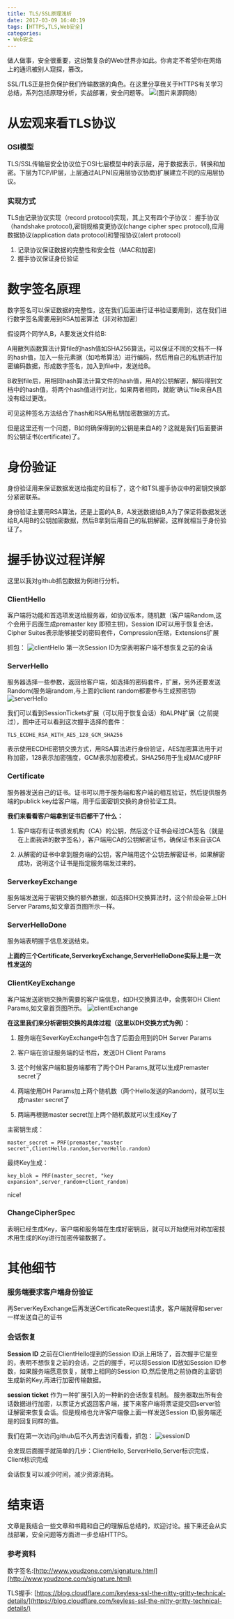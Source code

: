 ```yaml
---
title: TLS/SSL原理浅析
date: 2017-03-09 16:40:19
tags: [HTTPS,TLS,Web安全]
categories: 
- Web安全
---
```

做人做事，安全很重要，这纷繁复杂的Web世界亦如此。你肯定不希望你在网络上的通讯被别人窥探，篡改。

SSL/TLS正是担负保护我们传输数据的角色。在这里分享我关于HTTPS有关学习总结，系列包括原理分析，实战部署，安全问题等。
![](https://blog.cloudflare.com/content/images/2014/Sep/ssl_handshake_diffie_hellman.jpg)(图片来源网络)
<!--more-->

# 从宏观来看TLS协议

### OSI模型
TLS/SSL传输层安全协议位于OSI七层模型中的表示层，用于数据表示，转换和加密。下层为TCP/IP层，上层通过ALPN(应用层协议协商)扩展建立不同的应用层协议。

### 实现方式

TLS由记录协议实现（record protocol)实现，其上又有四个子协议： 握手协议（handshake protocol),密钥规格变更协议(change cipher spec protocol),应用数据协议(application data protocol)和警报协议(alert protocol)

1. 记录协议保证数据的完整性和安全性（MAC和加密)
2. 握手协议保证身份验证


# 数字签名原理

数字签名可以保证数据的完整性，这在我们后面进行证书验证要用到，这在我们进行数字签名需要用到RSA加密算法（非对称加密）

假设两个同学A,B，A要发送文件给B:

A用散列函数算法计算file的hash值如SHA256算法，可以保证不同的文档不一样的hash值，加入一些元素据（如哈希算法）进行编码，然后用自己的私钥进行加密编码数据，形成数字签名，加入到file中，发送给B。

B收到file后，用相同hash算法计算文件的hash值，用A的公钥解密，解码得到文档中的hash值，将两个hash值进行对比，如果两者相同，就能'确认'file来自A且没有经过更改。

可见这种签名方法结合了hash和RSA用私钥加密数据的方式。

但是这里还有一个问题，B如何确保得到的公钥是来自A的？这就是我们后面要讲的公钥证书(certificate)了。

# 身份验证

身份验证用来保证数据发送给指定的目标了，这个和TSL握手协议中的密钥交换部分紧密联系。

身份验证主要用RSA算法，还是上面的A,B，A发送数据给B,A为了保证将数据发送给B,A用B的公钥加密数据，然后B拿到后用自己的私钥解密。这样就相当于身份验证了。


# 握手协议过程详解

这里以我对github抓包数据为例进行分析。

### ClientHello
客户端将功能和首选项发送给服务器，如协议版本，随机数（客户端Random,这个会用于后面生成premaster key 即预主钥)，Session ID可以用于恢复会话，Cipher Suites表示能够接受的密码套件，Compression压缩，Extensions扩展

抓包：
![clientHello](http://7xsi10.com1.z0.glb.clouddn.com/client.jpg)
第一次Session ID为空表明客户端不想恢复之前的会话

### ServerHello

服务器选择一些参数，返回给客户端，如选择的密码套件，扩展，另外还要发送Random(服务端random,与上面的client random都要参与生成预密钥)
![serverHello](http://7xsi10.com1.z0.glb.clouddn.com/serverSayHello.jpg)

我们可以看到SessionTickets扩展（可以用于恢复会话）和ALPN扩展（之前提过），图中还可以看到这次握手选择的套件：
```
TLS_ECDHE_RSA_WITH_AES_128_GCM_SHA256
```
表示使用ECDHE密钥交换方式，用RSA算法进行身份验证，AES加密算法用于对称加密，128表示加密强度，GCM表示加密模式，SHA256用于生成MAC或PRF
### Certificate

服务器发送自己的证书。证书可以用于服务端和客户端的相互验证，然后提供服务端的publick key给客户端，用于后面密钥交换的身份验证工具。

**我们来看看客户端拿到证书后都干了什么：**

1. 客户端存有证书颁发机构（CA）的公钥，然后这个证书会经过CA签名（就是在上面我讲的数字签名），客户端用CA的公钥解密证书，确保证书来自该CA

2. 从解密的证书中拿到服务端的公钥，客户端用这个公钥去解密证书，如果解密成功，说明这个证书是指定服务端发过来的。

### ServerkeyExchange

服务端发送用于密钥交换的额外数据，如选择DH交换算法时，这个阶段会带上DH Server Params,如文章首页图所示一样。

### ServerHelloDone
服务端表明握手信息发送结束。

**上面的三个Certificate,ServerkeyExchange,ServerHelloDone实际上是一次性发送的**

### ClientKeyExchange
客户端发送密钥交换所需要的客户端信息，如DH交换算法中，会携带DH Client Params,如文章首页图所示。
![clientExchange](http://7xsi10.com1.z0.glb.clouddn.com/clientExchange.jpg)

**在这里我们来分析密钥交换的具体过程（这里以DH交换方式为例）：**
1. 服务端在SeverKeyExchange中包含了后面会用到的DH Server Params
2. 客户端在验证服务端的证书后，发送DH Client Params

3. 这个时候客户端和服务端都有了两个DH Params,就可以生成Premaster secret了

4. 两端使用DH Params加上两个随机数（两个Hello发送的Random)，就可以生成master secret了

5. 两端再根据master secret加上两个随机数就可以生成Key了

主密钥生成：
```
master_secret = PRF(premaster,"master secret",ClientHello.random,ServerHello.random)
```
最终Key生成：
```
key_blok = PRF(master_secret, "key expansion",server_random+client_random)
```
nice!
### ChangeCipherSpec
表明已经生成Key，客户端和服务端在生成好密钥后，就可以开始使用对称加密技术用生成的Key进行加密传输数据了。

# 其他细节

### 服务端要求客户端身份验证

再ServerKeyExchange后再发送CertificateRequest请求，客户端就得和server一样发送自己的证书

### 会话恢复

**Session ID**
之前在ClientHello提到的Session ID派上用场了，首次握手它是空的，表明不想恢复之前的会话，之后的握手，可以将Session ID放如Session ID参数，如果服务端愿意恢复，就带上相同的Session ID,然后使用之前协商的主密钥生成新的Key,再进行加密传输数据。

**session ticket**
作为一种扩展引入的一种新的会话恢复机制。
服务器取出所有会话数据进行加密，以票证方式返回客户端，接下来客户端将票证提交回server验证解密来恢复会话。但是规格也允许客户端像上面一样发送Session ID,服务端还是的回复同样的值。

我们在第一次访问github后不久再去访问看看，抓包：
![sessionID](http://7xsi10.com1.z0.glb.clouddn.com/sessionID.jpg)

会发现后面握手就简单的几步：ClientHello, ServerHello,Server标识完成，Client标识完成

会话恢复可以减少时间，减少资源消耗。

# 结束语
文章是我结合一些文章和书籍和自己的理解后总结的，欢迎讨论。接下来还会从实战部署，安全问题等方面进一步总结HTTPS。

### 参考资料

数字签名:[http://www.youdzone.com/signature.html](http://www.youdzone.com/signature.html)

TLS握手: [https://blog.cloudflare.com/keyless-ssl-the-nitty-gritty-technical-details/](https://blog.cloudflare.com/keyless-ssl-the-nitty-gritty-technical-details/)




